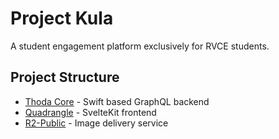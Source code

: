 # Project Kula

A student engagement platform exclusively for RVCE students.

## Project Structure

- [Thoda Core](https://github.com/ProjectKula/ThodaCore) - Swift based GraphQL backend
- [Quadrangle](https://github.com/ProjectKula/Quadrangle) - SvelteKit frontend
- [R2-Public](https://github.com/ProjectKula/R2-Public) - Image delivery service
